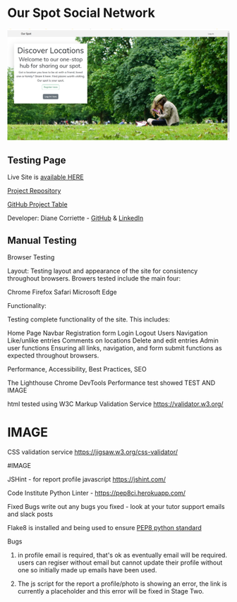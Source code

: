# Our Spot Social Network
![temporary homepage](readme/wireframes/rm-homepage.png)

## Testing Page

Live Site is [available HERE](https://ourspot-d2a3c52401dc.herokuapp.com/)

[Project Repository](https://github.com/todiane/our-spot)

[GitHub Project Table](https://github.com/users/todiane/projects/8/views/1?layout=board)

Developer: Diane Corriette - [GitHub](https://github.com/todiane) & [LinkedIn](https://www.linkedin.com/in/todianedev/)


## Manual Testing

Browser Testing

Layout: Testing layout and appearance of the site for consistency throughout browsers. Browers tested include the main four:

Chrome
Firefox
Safari
Microsoft Edge

Functionality:

Testing complete functionality of the site. This includes:

Home Page Navbar
Registration form
Login
Logout
Users Navigation
Like/unlike entries
Comments on locations
Delete and edit entries
Admin user functions
Ensuring all links, navigation, and form submit functions as expected throughout browsers.



Performance, Accessibility, Best Practices, SEO

The Lighthouse Chrome DevTools Performance test showed  TEST AND IMAGE

html tested using W3C Markup Validation Service https://validator.w3.org/
 # IMAGE

 CSS validation service https://jigsaw.w3.org/css-validator/

 #IMAGE

 JSHint - for report profile javascript https://jshint.com/

 Code Institute Python Linter - https://pep8ci.herokuapp.com/



Fixed Bugs
write out any bugs you fixed - look at your tutor support emails and slack posts

Flake8 is installed and being used to ensure [PEP8 python standard](https://peps.python.org/pep-0008/#introduction)

Bugs
1. in profile email is required, that's ok as eventually email will be required. users can regiser without email but cannot update their profile without one so initially made up emails have been used.

2. The js script for the report a profile/photo is showing an error, the link is currently a placeholder and this error will be fixed in Stage Two.